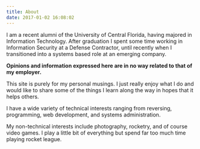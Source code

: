 ```yaml
---
title: About
date: 2017-01-02 16:08:02
---
```


I am a recent alumni of the University of Central Florida, having majored in Information Technology. 
After graduation I spent some time working in Information Security at a Defense Contractor, until recently when I transitioned into a systems based role at an emerging company.

**Opinions and information expressed here are in no way related to that of my employer.** 

This site is purely for my personal musings. I just really enjoy what I do and would like to share some of the things I learn along the way in hopes that it helps others. 

I have a wide variety of technical interests ranging from reversing, programming, web development, and systems administration. 

My non-technical interests include photography, rocketry, and of course video games. I play a little bit of everything but spend far too much time playing rocket league. 

